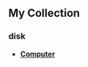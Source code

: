## My Collection
### disk
- [**Computer**](https://pan.baidu.com/s/1KfyskroQlZa7fULiT9AY-w?pwd=d7zr) 
